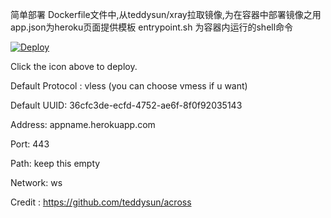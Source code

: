 简单部署
Dockerfile文件中,从teddysun/xray拉取镜像,为在容器中部署镜像之用
app.json为heroku页面提供模板
entrypoint.sh 为容器内运行的shell命令


[![Deploy](https://www.herokucdn.com/deploy/button.png)](https://dashboard.heroku.com/new?template=https://github.com/kimycai/x-hero)

Click the icon above to deploy.

Default Protocol : vless (you can choose vmess if u want)

Default UUID: 36cfc3de-ecfd-4752-ae6f-8f0f92035143

Address: appname.herokuapp.com

Port: 443

Path: keep this empty

Network: ws

Credit : https://github.com/teddysun/across
